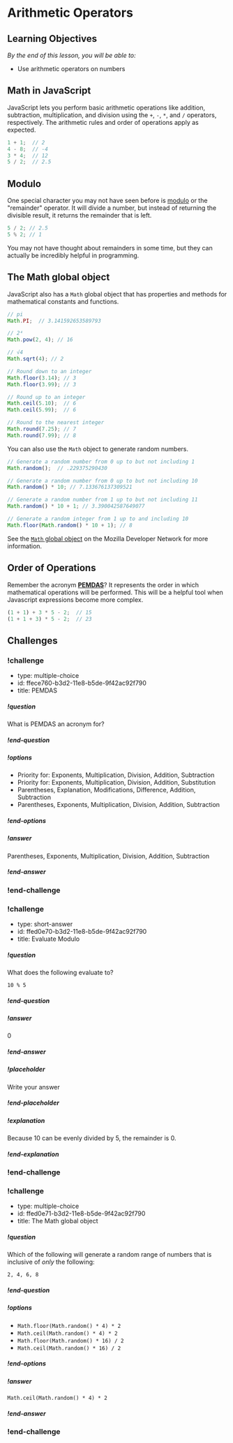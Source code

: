 # Arithmetic Operators

## Learning Objectives

_By the end of this lesson, you will be able to:_

* Use arithmetic operators on numbers

## Math in JavaScript

JavaScript lets you perform basic arithmetic operations like addition, subtraction, multiplication, and division using the `+`, `-`, `*`, and `/` operators, respectively. The arithmetic rules and order of operations apply as expected.

```javascript
1 + 1;  // 2
4 - 8;  // -4
3 * 4;  // 12
5 / 2;  // 2.5
```

## Modulo

One special character you may not have seen before is [modulo](https://developer.mozilla.org/en-US/docs/Web/JavaScript/Reference/Operators/Arithmetic_Operators#Remainder_()) or the "remainder" operator. It will divide a number, but instead of returning the divisible result, it returns the remainder that is left.

```js
5 / 2; // 2.5
5 % 2; // 1
```

You may not have thought about remainders in some time, but they can actually be incredibly helpful in programming.

## The Math global object

JavaScript also has a `Math` global object that has properties and methods for mathematical constants and functions.

```javascript
// pi
Math.PI;  // 3.141592653589793

// 2⁴
Math.pow(2, 4); // 16

// √4
Math.sqrt(4); // 2

// Round down to an integer
Math.floor(3.14); // 3
Math.floor(3.99); // 3

// Round up to an integer
Math.ceil(5.10);  // 6
Math.ceil(5.99);  // 6

// Round to the nearest integer
Math.round(7.25); // 7
Math.round(7.99); // 8
```

You can also use the `Math` object to generate random numbers.

```javascript
// Generate a random number from 0 up to but not including 1
Math.random();  // .229375290430

// Generate a random number from 0 up to but not including 10
Math.random() * 10; // 7.133676137309521

// Generate a random number from 1 up to but not including 11
Math.random() * 10 + 1; // 3.390042587649077

// Generate a random integer from 1 up to and including 10
Math.floor(Math.random() * 10 + 1); // 8
```

See the [`Math` global object](https://developer.mozilla.org/en-US/docs/Web/JavaScript/Reference/Global_Objects/Math) on the Mozilla Developer Network for more information.

## Order of Operations

Remember the acronym [__PEMDAS__](https://en.wikipedia.org/wiki/Order_of_operations#Mnemonics)? It represents the order in which mathematical operations will be performed. This will be a helpful tool when Javascript expressions become more complex.

```javascript
(1 + 1) + 3 * 5 - 2;  // 15
(1 + 1 + 3) * 5 - 2;  // 23
```

## Challenges

<!-- Question -->

### !challenge

* type: multiple-choice
* id: ffece760-b3d2-11e8-b5de-9f42ac92f790
* title: PEMDAS

##### !question

What is PEMDAS an acronym for?

##### !end-question

##### !options

* Priority for: Exponents, Multiplication, Division, Addition, Subtraction
* Priority for: Exponents, Multiplication, Division, Addition, Substitution
* Parentheses, Explanation, Modifications, Difference, Addition, Subtraction
* Parentheses, Exponents, Multiplication, Division, Addition, Subtraction

##### !end-options

##### !answer

Parentheses, Exponents, Multiplication, Division, Addition, Subtraction

##### !end-answer

### !end-challenge

<!-- Question -->

### !challenge

* type: short-answer
* id: ffed0e70-b3d2-11e8-b5de-9f42ac92f790
* title: Evaluate Modulo

##### !question

What does the following evaluate to?

```
10 % 5
```

##### !end-question

##### !answer

0

##### !end-answer

##### !placeholder

Write your answer

##### !end-placeholder

##### !explanation

Because 10 can be evenly divided by 5, the remainder is 0.

##### !end-explanation

### !end-challenge

<!-- Question -->

### !challenge

* type: multiple-choice
* id: ffed0e71-b3d2-11e8-b5de-9f42ac92f790
* title: The Math global object

##### !question

Which of the following will generate a random range of numbers that is inclusive of _only_ the following:

```
2, 4, 6, 8
```

##### !end-question

##### !options


* `Math.floor(Math.random() * 4) * 2`
* `Math.ceil(Math.random() * 4) * 2`
* `Math.floor(Math.random() * 16) / 2`
* `Math.ceil(Math.random() * 16) / 2`


##### !end-options

##### !answer

`Math.ceil(Math.random() * 4) * 2`

##### !end-answer

### !end-challenge

